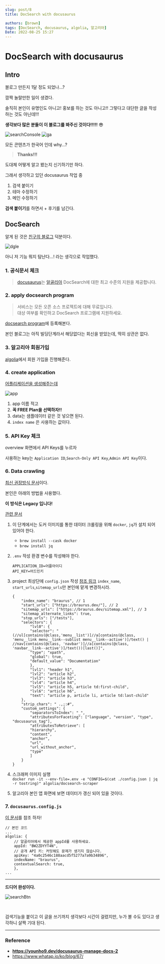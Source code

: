 ```yaml
---
slug: post/8
title: DocSearch with docusaurus

authors: [brown]
tags: [DocSearch, docusaurus, algolia, 알고리아]
Date: 2022-08-25 15:27
---
```


# DocSearch with docusaurus

## Intro

블로그 만든지 1달 정도 되었나...?

깜짝 놀랄만한 일이 생겼다.

솔직히 본인이 유명인도 아니고! 홍보를 하는 것도 아니고!! 그렇다고 대단한 글을 작성하는 것도 아닌데!!!

**생각보다 많은 분들이 이 블로그를 봐주신 것이다!!!!!** 😎

![searchConsole](searchConsole.png)
![ga](ga.png)

모든 콘텐츠가 한국어 인데 why...?

> **Thanks!!!**

도대체 어떻게 알고 봤는지 신기하기만 하다.

그래서 생각하고 있던 docusaurus 작업 중

1. 검색 붙이기
2. 테마 수정하기
3. 메인 수정하기

**검색 붙이기**를 하면서 + 후기를 남긴다.

## DocSearch

알게 된 것은 [친구의 블로그](https://dgle.dev/) 덕분이다.

![dgle](dgle.png)

아니 저 기능 뭐지 탐난다...! 라는 생각으로 작업했다.

### 1. 공식문서 체크

> [docusaurus](https://docusaurus.io/ko/docs/search#using-algolia-docsearch)는 [알골리아](https://docsearch.algolia.com/) DocSearch에 대한 최고 수준의 지원을 제공합니다.

### 2. apply docsearch program

> 서비스는 모든 오픈 소스 프로젝트에 대해 무료입니다.  
> 대상 여부를 확인하고 DocSearch 프로그램에 지원하세요.

[docsearch program](https://docsearch.algolia.com/apply/)에 등록해본다.

본인 블로그는 아직 빌딩단계라서 해당없다는 회신을 받았는데, 딱히 상관은 없다.

### 3. 알고리아 회원가입

[algolia](https://www.algolia.com/users/sign_in)에서 회원 가입을 진행해준다.

### 4. create application

[어플리케이션을 생성해주는데](https://www.algolia.com/account/plan/create?planName=base&showSearch=true&units=100&showRecommend=false&recommendRequests=10&inCreateAppMode=true&from=dashboard)

![app](app.png)

1. app 이름 적고
2. **꼭 FREE Plan을 선택하자!!**
3. data는 샘플데이터 같은 것 넣으면 된다.
4. `index name` 은 사용하는 값이다.

### 5. API Key 체크

overview 화면에서 API Keys를 누르자

사용하는 key는 `Application ID`,`Search-Only API Key`,`Admin API Key`이다.

### 6. Data crawling

[최신 권장방식 문서](https://www.algolia.com/doc/tools/crawler/getting-started/overview/)이다.

본인은 아래의 방법을 사용했다.

**이 방식은 Legacy 입니다!**

[관련 문서](https://docsearch.algolia.com/docs/legacy/run-your-own/)

1. 이 단계에서는 도커 이미지를 통한 데이터 크롤링을 위해 `docker`, `jq`가 설치 되어 있어야 한다.

   - `brew install --cask docker`
   - `brew install jq`

2. `.env` 작성
   환경 변수를 작성해야 한다.
   ```
   APPLICATION_ID=어플아이디
   API_KEY=어드민키
   ```
3. project 최상단에 `config.json` 작성
   [참조 링크](https://github.com/algolia/docsearch-configs/blob/master/configs/docusaurus-2.json)
   `index_name`, `start_urls`,`sitemap_urls`만 본인에 맡게 변경하시라.
   ```
   {
       "index_name": "braurus", // 1
       "start_urls": ["https://braurus.dev/"], // 2
       "sitemap_urls": ["https://braurus.dev/sitemap.xml"], // 3
       "sitemap_alternate_links": true,
       "stop_urls": ["/tests"],
       "selectors": {
           "lvl0": {
           "selector": "(//ul[contains(@class,'menu__list')]//a[contains(@class, 'menu__link menu__link--sublist menu__link--active')]/text() | //nav[contains(@class, 'navbar')]//a[contains(@class, 'navbar__link--active')]/text())[last()]",
           "type": "xpath",
           "global": true,
           "default_value": "Documentation"
           },
           "lvl1": "header h1",
           "lvl2": "article h2",
           "lvl3": "article h3",
           "lvl4": "article h4",
           "lvl5": "article h5, article td:first-child",
           "lvl6": "article h6",
           "text": "article p, article li, article td:last-child"
       },
       "strip_chars": " .,;:#",
       "custom_settings": {
           "separatorsToIndex": "_",
           "attributesForFaceting": ["language", "version", "type", "docusaurus_tag"],
           "attributesToRetrieve": [
           "hierarchy",
           "content",
           "anchor",
           "url",
           "url_without_anchor",
           "type"
           ]
       }
   }
   ```
4. 스크래퍼 이미지 실행  
   `docker run -it --env-file=.env -e "CONFIG=$(cat ./config.json | jq -r tostring)" algolia/docsearch-scraper`

5. 알고리아 본인 앱 화면에 보면 데이터가 갱신 되어 있을 것이다.

### 7. `docusaurus.config.js`

[이 문서](https://docusaurus.io/ko/docs/search#using-algolia-docsearch)를 참조 하자!

```
// 본인 코드
...
algolia: {
    // 알골리아에서 제공한 appId를 사용하세요.
    appId: "BW2ZDYYT4N",
    // 공개 API 키: 커밋해도 문제가 생기지 않습니다.
    apiKey: "4a0c2546c188aacd5f5277a7a9b34896",
    indexName: "braurus",
    contextualSearch: true,
    },
...
```

---

**드디어 완성이다.**

![searchBtn](searchBtn.png)

<br />

검색기능을 붙이고 이 글을 쓰기까지 생각보다 시간이 걸렸지만, 누가 볼 수도 있다고 생각하니 살짝 기대 된다.
<br />

---

### Reference

- **https://younho9.dev/docusaurus-manage-docs-2**
- https://www.whatap.io/ko/blog/67/
